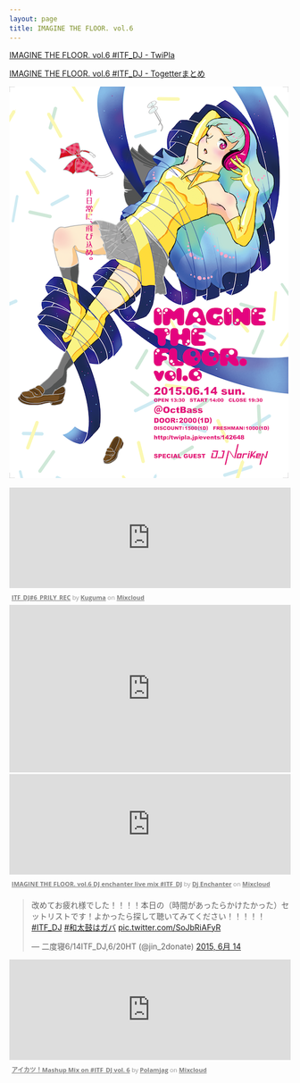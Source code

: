 ```yaml
---
layout: page
title: IMAGINE THE FLOOR. vol.6
---
```


[IMAGINE THE FLOOR. vol.6 #ITF_DJ - TwiPla](http://twipla.jp/events/142648)

[IMAGINE THE FLOOR. vol.6 #ITF_DJ - Togetterまとめ](http://togetter.com/li/835776)

![flyer](/images/flyers/vol_6.png)

<iframe width="100%" height="180" src="https://www.mixcloud.com/widget/iframe/?embed_type=widget_standard&amp;embed_uuid=16df7297-9a97-4fa4-b165-d138d2e76e75&amp;feed=https%3A%2F%2Fwww.mixcloud.com%2Fkuguma%2Fitf_dj6_prily_rec%2F&amp;hide_cover=1&amp;hide_tracklist=1&amp;replace=0" frameborder="0"></iframe><div style="clear: both; height: 3px; width: auto;"></div><p style="display: block; font-size: 11px; font-family: 'Open Sans', Helvetica, Arial, sans-serif; margin: 0px; padding: 3px 4px; color: rgb(153, 153, 153); width: auto;"><a href="https://www.mixcloud.com/kuguma/itf_dj6_prily_rec/?utm_source=widget&amp;utm_medium=web&amp;utm_campaign=base_links&amp;utm_term=resource_link" target="_blank" style="color:#808080; font-weight:bold;">ITF_DJ#6_PRILY_REC</a><span> by </span><a href="https://www.mixcloud.com/kuguma/?utm_source=widget&amp;utm_medium=web&amp;utm_campaign=base_links&amp;utm_term=profile_link" target="_blank" style="color:#808080; font-weight:bold;">Kuguma</a><span> on </span><a href="https://www.mixcloud.com/?utm_source=widget&amp;utm_medium=web&amp;utm_campaign=base_links&amp;utm_term=homepage_link" target="_blank" style="color:#808080; font-weight:bold;"> Mixcloud</a></p><div style="clear: both; height: 3px; width: auto;"></div>

<iframe width="100%" height="300" scrolling="no" frameborder="no" src="https://w.soundcloud.com/player/?url=https%3A//api.soundcloud.com/tracks/210422543&amp;auto_play=false&amp;hide_related=false&amp;show_comments=true&amp;show_user=true&amp;show_reposts=false&amp;visual=true"></iframe>

<iframe width="100%" height="180" src="https://www.mixcloud.com/widget/iframe/?embed_type=widget_standard&amp;embed_uuid=86e8e478-98a4-41cb-8a17-98dd42d71bfd&amp;feed=https%3A%2F%2Fwww.mixcloud.com%2FDJenchanter%2Fimagine-the-floor-vol6-dj-enchanter-live-mix-itf_dj%2F&amp;hide_cover=1&amp;hide_tracklist=1&amp;replace=0" frameborder="0"></iframe><div style="clear: both; height: 3px; width: auto;"></div><p style="display: block; font-size: 11px; font-family: 'Open Sans', Helvetica, Arial, sans-serif; margin: 0px; padding: 3px 4px; color: rgb(153, 153, 153); width: auto;"><a href="https://www.mixcloud.com/DJenchanter/imagine-the-floor-vol6-dj-enchanter-live-mix-itf_dj/?utm_source=widget&amp;utm_medium=web&amp;utm_campaign=base_links&amp;utm_term=resource_link" target="_blank" style="color:#808080; font-weight:bold;">IMAGINE THE FLOOR. vol.6 DJ enchanter live mix #ITF_DJ</a><span> by </span><a href="https://www.mixcloud.com/DJenchanter/?utm_source=widget&amp;utm_medium=web&amp;utm_campaign=base_links&amp;utm_term=profile_link" target="_blank" style="color:#808080; font-weight:bold;">Dj Enchanter</a><span> on </span><a href="https://www.mixcloud.com/?utm_source=widget&amp;utm_medium=web&amp;utm_campaign=base_links&amp;utm_term=homepage_link" target="_blank" style="color:#808080; font-weight:bold;"> Mixcloud</a></p><div style="clear: both; height: 3px; width: auto;"></div>

<blockquote class="twitter-tweet" lang="ja"><p lang="ja" dir="ltr">改めてお疲れ様でした！！！！本日の（時間があったらかけたかった）セットリストです！よかったら探して聴いてみてください！！！！！ <a href="https://twitter.com/hashtag/ITF_DJ?src=hash">#ITF_DJ</a> <a href="https://twitter.com/hashtag/%E5%92%8C%E5%A4%AA%E9%BC%93%E3%81%AF%E3%82%AC%E3%83%90?src=hash">#和太鼓はガバ</a> <a href="http://t.co/SoJbRiAFyR">pic.twitter.com/SoJbRiAFyR</a></p>&mdash; 二度寝6/14ITF_DJ,6/20HT (@jin_2donate) <a href="https://twitter.com/jin_2donate/status/610108008165543936">2015, 6月 14</a></blockquote>
<script async src="//platform.twitter.com/widgets.js" charset="utf-8"></script>

<iframe width="100%" height="180" src="https://www.mixcloud.com/widget/iframe/?embed_type=widget_standard&amp;embed_uuid=b367af0d-9e2b-4af9-a452-caf31f6e8cc1&amp;feed=https%3A%2F%2Fwww.mixcloud.com%2Fpolamjag%2F%25E3%2582%25A2%25E3%2582%25A4%25E3%2582%25AB%25E3%2583%2584mashup-mix-itf_dj-vol-6%2F&amp;hide_cover=1&amp;hide_tracklist=1&amp;replace=0" frameborder="0"></iframe><div style="clear: both; height: 3px; width: auto;"></div><p style="display: block; font-size: 11px; font-family: 'Open Sans', Helvetica, Arial, sans-serif; margin: 0px; padding: 3px 4px; color: rgb(153, 153, 153); width: auto;"><a href="https://www.mixcloud.com/polamjag/%E3%82%A2%E3%82%A4%E3%82%AB%E3%83%84mashup-mix-itf_dj-vol-6/?utm_source=widget&amp;utm_medium=web&amp;utm_campaign=base_links&amp;utm_term=resource_link" target="_blank" style="color:#808080; font-weight:bold;">アイカツ！Mashup Mix on #ITF_DJ vol. 6</a><span> by </span><a href="https://www.mixcloud.com/polamjag/?utm_source=widget&amp;utm_medium=web&amp;utm_campaign=base_links&amp;utm_term=profile_link" target="_blank" style="color:#808080; font-weight:bold;">Polamjag</a><span> on </span><a href="https://www.mixcloud.com/?utm_source=widget&amp;utm_medium=web&amp;utm_campaign=base_links&amp;utm_term=homepage_link" target="_blank" style="color:#808080; font-weight:bold;"> Mixcloud</a></p><div style="clear: both; height: 3px; width: auto;"></div>
